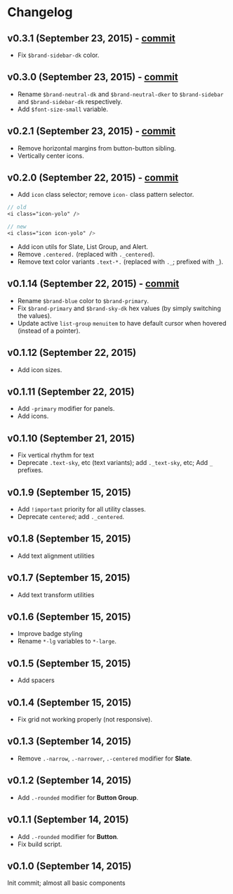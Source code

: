 # Changelog

## v0.3.1 (September 23, 2015) - [commit](https://github.com/dev-onenetworkecommerce/aia/commit/02852e2c29325be6d215d4d92cb46a8653c55e3f)
- Fix `$brand-sidebar-dk` color.

## v0.3.0 (September 23, 2015) - [commit](https://github.com/dev-onenetworkecommerce/aia/commit/e2e2fecd58516794941fd38f8b1c682271e28af5)
- Rename `$brand-neutral-dk` and `$brand-neutral-dker` to `$brand-sidebar` and `$brand-sidebar-dk` respectively.
- Add `$font-size-small` variable.

## v0.2.1 (September 23, 2015) - [commit](https://github.com/dev-onenetworkecommerce/aia/commit/6cf06c9c93d622b00d4fd3336b94bfd476fe38b2)
- Remove horizontal margins from button-button sibling.
- Vertically center icons.

## v0.2.0 (September 22, 2015) - [commit](https://github.com/dev-onenetworkecommerce/aia/commit/ad6b3491edb2d5a6d2c9787a0d782c3ac08b5670)
- Add `icon` class selector; remove `icon-` class pattern selector.
```sass
// old
<i class="icon-yolo" />

// new
<i class="icon icon-yolo" />
```
- Add icon utils for Slate, List Group, and Alert.
- Remove `.centered.` (replaced with `._centered`).
- Remove text color variants `.text-*.` (replaced with `._`; prefixed with `_`).

## v0.1.14 (September 22, 2015) - [commit](https://github.com/dev-onenetworkecommerce/aia/commit/04e923872d4556d15803ee4936af3eec527b3d24)
- Rename `$brand-blue` color to `$brand-primary`.
- Fix `$brand-primary` and `$brand-sky-dk` hex values (by simply switching the values).
- Update active `list-group` `menuitem` to have default cursor when hovered (instead of a pointer).

## v0.1.12 (September 22, 2015)
- Add icon sizes.

## v0.1.11 (September 22, 2015)
- Add `-primary` modifier for panels.
- Add icons.

## v0.1.10 (September 21, 2015)
- Fix vertical rhythm for text
- Deprecate `.text-sky`, etc (text variants); add `._text-sky`, etc; Add `_` prefixes.

## v0.1.9 (September 15, 2015)
- Add `!important` priority for all utility classes.
- Deprecate `centered`; add `._centered`.

## v0.1.8 (September 15, 2015)
- Add text alignment utilities

## v0.1.7 (September 15, 2015)
- Add text transform utilities

## v0.1.6 (September 15, 2015)
- Improve badge styling
- Rename `*-lg` variables to `*-large`.

## v0.1.5 (September 15, 2015)
- Add spacers

## v0.1.4 (September 15, 2015)
- Fix grid not working properly (not responsive).

## v0.1.3 (September 14, 2015)
- Remove `.-narrow`, `.-narrower`, `.-centered` modifier for **Slate**.

## v0.1.2 (September 14, 2015)
- Add `.-rounded` modifier for **Button Group**.

## v0.1.1 (September 14, 2015)
- Add `.-rounded` modifier for **Button**.
- Fix build script.


## v0.1.0 (September 14, 2015)
Init commit; almost all basic components
